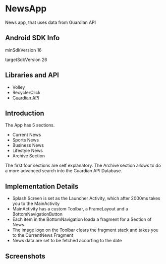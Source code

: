 # NewsApp
News app, that uses data from Guardian API


## Android SDK Info
minSdkVersion 16

targetSdkVersion 26


## Libraries and API
* Volley
* RecyclerClick
* [Guardian API](http://open-platform.theguardian.com)

## Introduction
The App has 5 sections. 
* Current News
* Sports News
* Business News
* Lifestyle News
* Archive Section

The first four sections are self explanatory. The Archive section allows to do a more advanced search into the Guardian API Database.

## Implementation Details
* Splash Screen is set as the Launcher Activity, which after 2000ms takes you to the MainActivity
* MainActivity has a custom Toolbar, a FrameLayout and a BottomNavigationButton
* Each item in the BottomNavigation loada a fragment for a Section of News
* The image logo on the Toolbar clears the fragment stack and takes you to the CurrentNews Fragment
* News data are set to be fetched accorfing to the date

## Screenshots

